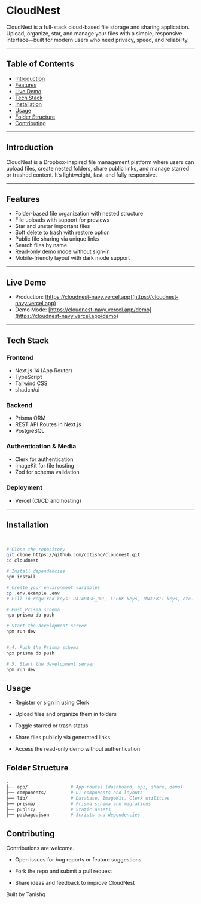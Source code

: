 # CloudNest

CloudNest is a full-stack cloud-based file storage and sharing application. Upload, organize, star, and manage your files with a simple, responsive interface—built for modern users who need privacy, speed, and reliability.

---

## Table of Contents

- [Introduction](#introduction)
- [Features](#features)
- [Live Demo](#live-demo)
- [Tech Stack](#tech-stack)
- [Installation](#installation)
- [Usage](#usage)
- [Folder Structure](#folder-structure)
- [Contributing](#contributing)

---

## Introduction

CloudNest is a Dropbox-inspired file management platform where users can upload files, create nested folders, share public links, and manage starred or trashed content. It’s lightweight, fast, and fully responsive.

---

## Features

- Folder-based file organization with nested structure
- File uploads with support for previews
- Star and unstar important files
- Soft delete to trash with restore option
- Public file sharing via unique links
- Search files by name
- Read-only demo mode without sign-in
- Mobile-friendly layout with dark mode support

---

## Live Demo

- Production: [https://cloudnest-navy.vercel.app](https://cloudnest-navy.vercel.app)
- Demo Mode: [https://cloudnest-navy.vercel.app/demo](https://cloudnest-navy.vercel.app/demo)

---

## Tech Stack

### Frontend
- Next.js 14 (App Router)
- TypeScript
- Tailwind CSS
- shadcn/ui


### Backend
- Prisma ORM
- REST API Routes in Next.js
- PostgreSQL 

### Authentication & Media
- Clerk for authentication
- ImageKit for file hosting
- Zod for schema validation

### Deployment
- Vercel (CI/CD and hosting)

---



## Installation

```bash


# Clone the repository
git clone https://github.com/cotishq/cloudnest.git
cd cloudnest

# Install dependencies
npm install

# Create your environment variables
cp .env.example .env
# Fill in required keys: DATABASE_URL, CLERK keys, IMAGEKIT keys, etc.

# Push Prisma schema
npx prisma db push

# Start the development server
npm run dev


# 4. Push the Prisma schema
npx prisma db push

# 5. Start the development server
npm run dev

```

## Usage
- Register or sign in using Clerk

- Upload files and organize them in folders

- Toggle starred or trash status

- Share files publicly via generated links

- Access the read-only demo without authentication

## Folder Structure

```bash
.
├── app/                # App routes (dashboard, api, share, demo)
├── components/         # UI components and layouts
├── lib/                # Database, ImageKit, Clerk utilities
├── prisma/             # Prisma schema and migrations
├── public/             # Static assets
├── package.json        # Scripts and dependencies

```

## Contributing
Contributions are welcome.

- Open issues for bug reports or feature suggestions

- Fork the repo and submit a pull request

- Share ideas and feedback to improve CloudNest


Built by Tanishq




